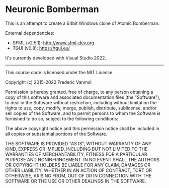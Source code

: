 # Neuronic Bomberman

This is an attempt to create a 64bit Windows clone of Atomic Bomberman.

External dependencies:
- SFML (v2.5.1): http://www.sfml-dev.org
- TGUI (v0.8): https://tgui.eu/

It's currently developed with Visual Studio 2022. 

----

This source code is licensed under the MIT License:

Copyright (c) 2015-2022 Frederic Vanmol

Permission is hereby granted, free of charge, to any person obtaining a copy
of this software and associated documentation files (the "Software"), to deal
in the Software without restriction, including without limitation the rights
to use, copy, modify, merge, publish, distribute, sublicense, and/or sell
copies of the Software, and to permit persons to whom the Software is
furnished to do so, subject to the following conditions:

The above copyright notice and this permission notice shall be included in all
copies or substantial portions of the Software.

THE SOFTWARE IS PROVIDED "AS IS", WITHOUT WARRANTY OF ANY KIND, EXPRESS OR
IMPLIED, INCLUDING BUT NOT LIMITED TO THE WARRANTIES OF MERCHANTABILITY,
FITNESS FOR A PARTICULAR PURPOSE AND NONINFRINGEMENT. IN NO EVENT SHALL THE
AUTHORS OR COPYRIGHT HOLDERS BE LIABLE FOR ANY CLAIM, DAMAGES OR OTHER
LIABILITY, WHETHER IN AN ACTION OF CONTRACT, TORT OR OTHERWISE, ARISING FROM,
OUT OF OR IN CONNECTION WITH THE SOFTWARE OR THE USE OR OTHER DEALINGS IN THE
SOFTWARE.
